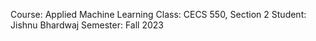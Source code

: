 Course: Applied Machine Learning 
Class: CECS 550, Section 2
Student:  Jishnu Bhardwaj
Semester: Fall 2023
